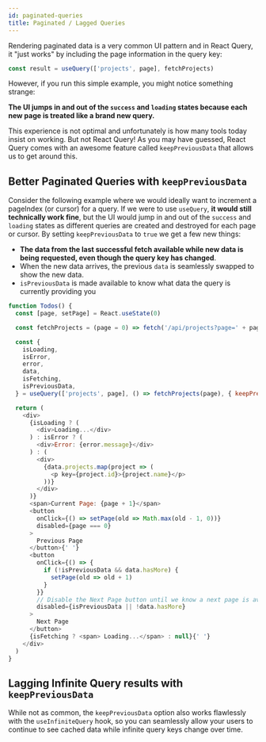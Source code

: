 ```yaml
---
id: paginated-queries
title: Paginated / Lagged Queries
---
```


Rendering paginated data is a very common UI pattern and in React Query, it "just works" by including the page information in the query key:

```js
const result = useQuery(['projects', page], fetchProjects)
```

However, if you run this simple example, you might notice something strange:

**The UI jumps in and out of the `success` and `loading` states because each new page is treated like a brand new query.**

This experience is not optimal and unfortunately is how many tools today insist on working. But not React Query! As you may have guessed, React Query comes with an awesome feature called `keepPreviousData` that allows us to get around this.

## Better Paginated Queries with `keepPreviousData`

Consider the following example where we would ideally want to increment a pageIndex (or cursor) for a query. If we were to use `useQuery`, **it would still technically work fine**, but the UI would jump in and out of the `success` and `loading` states as different queries are created and destroyed for each page or cursor. By setting `keepPreviousData` to `true` we get a few new things:

- **The data from the last successful fetch available while new data is being requested, even though the query key has changed**.
- When the new data arrives, the previous `data` is seamlessly swapped to show the new data.
- `isPreviousData` is made available to know what data the query is currently providing you

```js
function Todos() {
  const [page, setPage] = React.useState(0)

  const fetchProjects = (page = 0) => fetch('/api/projects?page=' + page)

  const {
    isLoading,
    isError,
    error,
    data,
    isFetching,
    isPreviousData,
  } = useQuery(['projects', page], () => fetchProjects(page), { keepPreviousData : true })

  return (
    <div>
      {isLoading ? (
        <div>Loading...</div>
      ) : isError ? (
        <div>Error: {error.message}</div>
      ) : (
        <div>
          {data.projects.map(project => (
            <p key={project.id}>{project.name}</p>
          ))}
        </div>
      )}
      <span>Current Page: {page + 1}</span>
      <button
        onClick={() => setPage(old => Math.max(old - 1, 0))}
        disabled={page === 0}
      >
        Previous Page
      </button>{' '}
      <button
        onClick={() => {
          if (!isPreviousData && data.hasMore) {
            setPage(old => old + 1)
          }
        }}
        // Disable the Next Page button until we know a next page is available
        disabled={isPreviousData || !data.hasMore}
      >
        Next Page
      </button>
      {isFetching ? <span> Loading...</span> : null}{' '}
    </div>
  )
}
```

## Lagging Infinite Query results with `keepPreviousData`

While not as common, the `keepPreviousData` option also works flawlessly with the `useInfiniteQuery` hook, so you can seamlessly allow your users to continue to see cached data while infinite query keys change over time.
